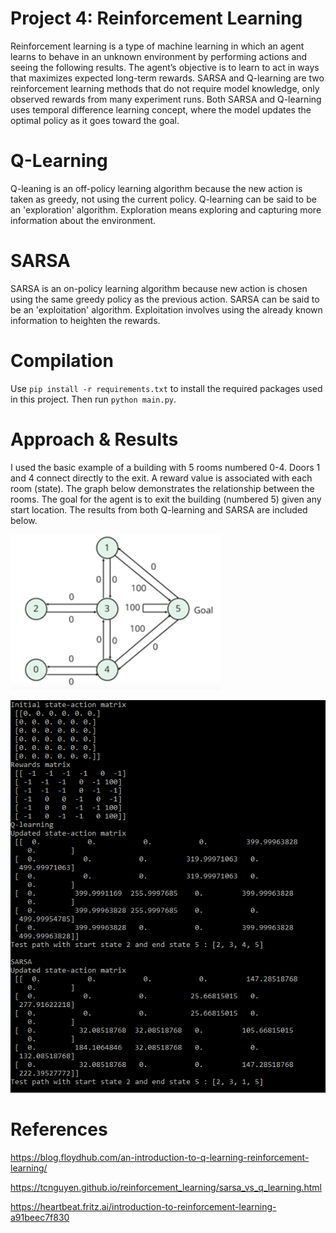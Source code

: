 # Project 4: Reinforcement Learning

Reinforcement learning is a type of machine learning in which an agent learns to behave in an unknown environment by performing actions and seeing the following results. 
The agent’s objective is to learn to act in ways that maximizes expected long-term rewards. 
SARSA and Q-learning are two reinforcement learning methods that do not require model knowledge, only observed rewards from many experiment runs.
Both SARSA and Q-learning uses temporal difference learning concept, where the model updates the optimal policy as it goes toward the goal.

# Q-Learning
Q-leaning is an off-policy learning algorithm because the new action is taken as greedy, not using the current policy.
Q-learning can be said to be an 'exploration' algorithm.
Exploration means exploring and capturing more information about the environment.

# SARSA
SARSA is an on-policy learning algorithm because new action is chosen using the same greedy policy as the previous action.
SARSA can be said to be an 'exploitation' algorithm.
Exploitation involves using the already known information to heighten the rewards.

# Compilation
Use `pip install -r requirements.txt` to install the required packages used in this project. Then run `python main.py`.

# Approach & Results

I used the basic example of a building with 5 rooms numbered 0-4. 
Doors 1 and 4 connect directly to the exit.
A reward value is associated with each room (state). 
The graph below demonstrates the relationship between the rooms.
The goal for the agent is to exit the building (numbered 5) given any start location. 
The results from both Q-learning and SARSA are included below.

![graph](imgs/example_graph.PNG)

![result](imgs/result.PNG)

# References

https://blog.floydhub.com/an-introduction-to-q-learning-reinforcement-learning/

https://tcnguyen.github.io/reinforcement_learning/sarsa_vs_q_learning.html

https://heartbeat.fritz.ai/introduction-to-reinforcement-learning-a91beec7f830